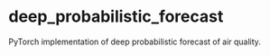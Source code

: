 # deep_probabilistic_forecast
PyTorch implementation of deep probabilistic forecast of air quality.
